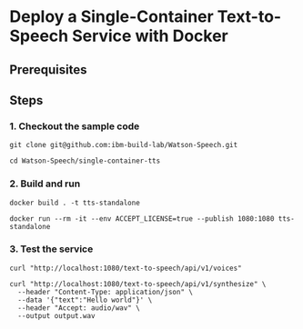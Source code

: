 # Deploy a Single-Container Text-to-Speech Service with Docker

## Prerequisites

## Steps

### 1. Checkout the sample code

```
git clone git@github.com:ibm-build-lab/Watson-Speech.git
```
```
cd Watson-Speech/single-container-tts
```

### 2. Build and run

```
docker build . -t tts-standalone
```
```
docker run --rm -it --env ACCEPT_LICENSE=true --publish 1080:1080 tts-standalone
```

### 3. Test the service

```
curl "http://localhost:1080/text-to-speech/api/v1/voices"
```
```
curl "http://localhost:1080/text-to-speech/api/v1/synthesize" \
  --header "Content-Type: application/json" \
  --data '{"text":"Hello world"}' \
  --header "Accept: audio/wav" \
  --output output.wav
```
